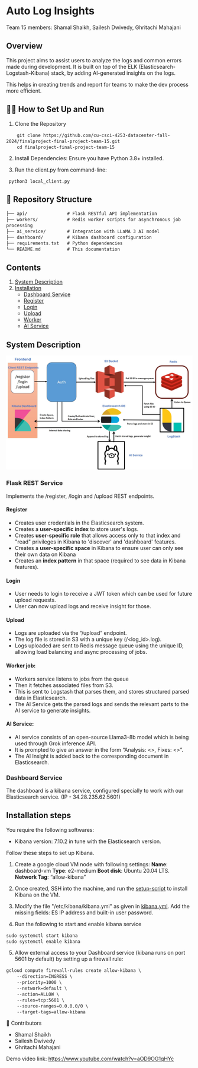 # Auto Log Insights

Team 15 members: Shamal Shaikh, Sailesh Dwivedy, Ghritachi Mahajani

## Overview

This project aims to assist users to analyze the logs and common errors made during development. It is built on top of the ELK (Elasticsearch-Logstash-Kibana) stack, by adding AI-generated insights on the logs.

This helps in creating trends and report for teams to make the dev process more efficient.

## 🧑‍💻 How to Set Up and Run
1. Clone the Repository
```
    git clone https://github.com/cu-csci-4253-datacenter-fall-2024/finalproject-final-project-team-15.git
    cd finalproject-final-project-team-15
```
2. Install Dependencies:
    Ensure you have Python 3.8+ installed.

3.  Run the client.py from command-line:
```
 python3 local_client.py
```

## 📂 Repository Structure
```
├── api/               # Flask RESTful API implementation
├── workers/           # Redis worker scripts for asynchronous job processing
├── ai_service/        # Integration with LLaMA 3 AI model
├── dashboard/         # Kibana dashboard configuration
├── requirements.txt   # Python dependencies
└── README.md          # This documentation
```

## Contents

1. [System Description](#system-description)
2. [Installation](#installation-steps)
    - [Dashboard Service](#dashboard)
    - [Register](#Register)
    - [Login](#Login)
    - [Upload](#Upload)
    - [Worker](#Worker-job)
    - [AI Service](#ai-service)


## System Description
![Architecture](/architecture.jpg)
### Flask REST Service
Implements the /register, /login and /upload REST endpoints.

#### Register
- Creates user credentials in the Elasticsearch system.
- Creates a <b>user-specific index</b> to store user's logs.
- Creates <b>user-specific role</b>  that allows access only to that index and "read" privileges in Kibana to 'discover' and 'dashboard' features. 
- Creates a <b>user-specific space</b>  in Kibana to ensure user can only see their own data on Kibana
- Creates an <b>index pattern</b> in that space (required to see data in Kibana features).

#### Login
- User needs to login to receive a JWT token which can be used for future upload requests. 
- User can now upload logs and receive insight for those.

#### Upload
- Logs are uploaded via the “/upload” endpoint.
- The log file is stored in S3 with a unique key (<username>/<log_id>.log).
- Logs uploaded are sent to Redis message queue using the unique ID, allowing load balancing and async processing of jobs.

#### Worker job:
- Workers service listens to jobs from the queue 
- Then it fetches associated files from S3. 
- This is sent to Logstash that parses them, and stores structured parsed data in Elasticsearch.
- The AI Service gets the parsed logs and sends the relevant parts to the AI service to generate insights.

#### AI Service:
- AI service consists of an open-source Llama3-8b model which is being used through Grok inference API.
- It is prompted to give an answer in the form “Analysis: <>, Fixes: <>”.
- The AI Insight is added back to the corresponding document in Elasticsearch.

### Dashboard Service
The dashboard is a kibana service, configured specially to work with our Elasticsearch service. (IP - 34.28.235.62:5601)

## Installation steps
You require the following softwares:
- Kibana version: 7.10.2 in tune with the Elasticsearch version.

Follow these steps to set up Kibana. 
1. Create a google cloud VM node with following settings:
<b>Name</b>: dashboard-vm
<b>Type</b>: e2-medium <b>Boot disk</b>: Ubuntu 20.04 LTS. <b>Network Tag</b>: “allow-kibana”
 
2. Once created, SSH into the machine, and run the [setup-script](dashboard_service/kibana_setup.sh) to install Kibana on the VM.
3. Modify the file "/etc/kibana/kibana.yml" as given in [kibana.yml](dashboard_service/kibana.yaml). Add the missing fields: ES IP address and built-in user password.
4. Run the following to start and enable kibana service

```
sudo systemctl start kibana
sudo systemctl enable kibana
```
5. Allow external access to your Dashboard service (kibana runs on port 5601 by default) by setting up a firewall rule:
```
gcloud compute firewall-rules create allow-kibana \
    --direction=INGRESS \
    --priority=1000 \
    --network=default \
    --action=ALLOW \
    --rules=tcp:5601 \
    --source-ranges=0.0.0.0/0 \
    --target-tags=allow-kibana
```

🤝 Contributors
- Shamal Shaikh
- Sailesh Dwivedy
- Ghritachi Mahajani


Demo video link: https://www.youtube.com/watch?v=aOD9OG1qHYc



